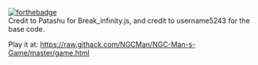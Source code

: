 [![forthebadge](https://forthebadge.com/images/badges/you-didnt-ask-for-this.svg)](https://forthebadge.com)
</br>Credit to Patashu for Break_infinity.js, and credit to username5243 for the base code.

Play it at: https://raw.githack.com/NGCMan/NGC-Man-s-Game/master/game.html

